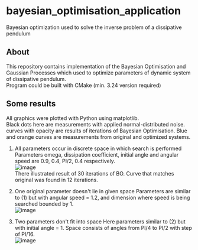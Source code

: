 # bayesian_optimisation_application
Bayesian optimization used to solve the inverse problem of a dissipative pendulum

## About
This repository contains implementation of the Bayesian Optimisation and Gaussian Processes which used to optimize parameters of dynamic system of dissipative pendulum. <br>
Program could be built with CMake (min. 3.24 version required) <br>

## Some results
All graphics were plotted with Python using matplotlib. <br>
Black dots here are measurements with applied normal-distributed noise. curves with opacity are results of iterations of Bayesian Optimisation. 
Blue and orange curves are measurements from original and optimized systems. <br>

1. All parameters occur in discrete space in which search is performed
Parameters omega, dissipation coefficient, initial angle and angular speed are 0.9, 0.4, PI/2, 0.4 respectively.<br>
![image](https://user-images.githubusercontent.com/99137907/236603685-f47ca335-f57e-4690-b938-d79979687115.png) <br>
There illustrated result of 30 iterations of BO. Curve that matches original was found in 12 iterations.

2. One original parameter doesn't lie in given space
Parameters are similar to (1) but with angular speed = 1.2, and dimension where speed is being searched bounded by 1. <br>
![image](https://user-images.githubusercontent.com/99137907/236605473-2b507794-0853-45d9-bb52-0721c73de3b4.png)

3. Two parameters don't fit into space
Here parameters similar to (2) but with initial angle = 1. Space consists of angles from PI/4 to PI/2 with step of PI/16. <br>
![image](https://user-images.githubusercontent.com/99137907/236605845-581083ae-5d13-4339-9c71-1e6a052f83b3.png)
